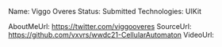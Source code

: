 Name: Viggo Overes
Status: Submitted
Technologies: UIKit

AboutMeUrl: https://twitter.com/viggooveres
SourceUrl: https://github.com/vxvrs/wwdc21-CellularAutomaton
VideoUrl: 

<!---
EXAMPLE
Name: John Appleseed
Status: Submitted <or> Winner <or> Distinguished <or> Rejected
Technologies: SwiftUI, RealityKit, CoreGraphic

AboutMeUrl: https://linkedin.com/in/johnappleseed
SourceUrl: https://github.com/johnappleseed/wwdc2025
VideoUrl: https://youtu.be/ABCDE123456
-->
